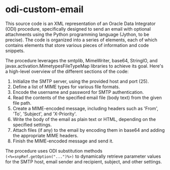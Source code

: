 # odi-custom-email

This source code is an XML representation of an Oracle Data Integrator (ODI) procedure, specifically designed to send an email with optional attachments using the Python programming language (Jython, to be precise). The code is organized into a series of <Object> elements, each of which contains <Field> elements that store various pieces of information and code snippets.

The procedure leverages the smtplib, MimeWriter, base64, StringIO, and javax.activation.MimetypesFileTypeMap libraries to achieve its goal. Here's a high-level overview of the different sections of the code:

1. Initialize the SMTP server, using the provided host and port (25).
1. Define a list of MIME types for various file formats.
1. Encode the username and password for SMTP authentication.
1. Read the contents of the specified email file (body text) from the given file path.
1. Create a MIME-encoded message, including headers such as 'From', 'To', 'Subject', and 'X-Priority'.
1. Write the body of the email as plain text or HTML, depending on the specified settings.
1. Attach files (if any) to the email by encoding them in base64 and adding the appropriate MIME headers.
1. Finish the MIME-encoded message and send it.


The procedure uses ODI substitution methods ```(<%=snpRef.getOption("...")%>)``` to dynamically retrieve parameter values for the SMTP host, email sender and recipient, subject, and other settings.

